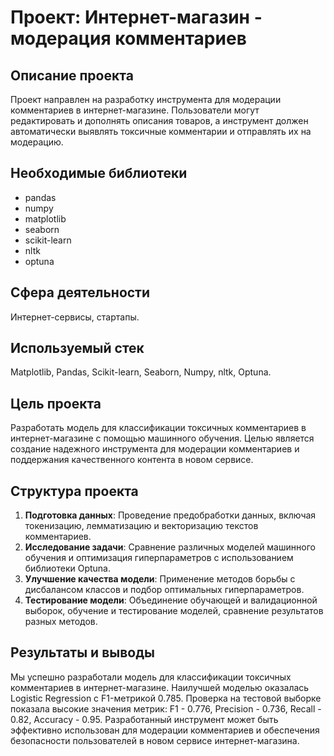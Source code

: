 # Проект: Интернет-магазин - модерация комментариев

## Описание проекта
Проект направлен на разработку инструмента для модерации комментариев в интернет-магазине. Пользователи могут редактировать и дополнять описания товаров, а инструмент должен автоматически выявлять токсичные комментарии и отправлять их на модерацию.

## Необходимые библиотеки
- pandas
- numpy
- matplotlib
- seaborn
- scikit-learn
- nltk
- optuna

## Сфера деятельности
Интернет-сервисы, стартапы.

## Используемый стек
Matplotlib, Pandas, Scikit-learn, Seaborn, Numpy, nltk, Optuna.

## Цель проекта
Разработать модель для классификации токсичных комментариев в интернет-магазине с помощью машинного обучения. Целью является создание надежного инструмента для модерации комментариев и поддержания качественного контента в новом сервисе.

## Структура проекта
1. **Подготовка данных**: Проведение предобработки данных, включая токенизацию, лемматизацию и векторизацию текстов комментариев.
2. **Исследование задачи**: Сравнение различных моделей машинного обучения и оптимизация гиперпараметров с использованием библиотеки Optuna.
3. **Улучшение качества модели**: Применение методов борьбы с дисбалансом классов и подбор оптимальных гиперпараметров.
4. **Тестирование модели**: Объединение обучающей и валидационной выборок, обучение и тестирование моделей, сравнение результатов разных методов.

## Результаты и выводы
Мы успешно разработали модель для классификации токсичных комментариев в интернет-магазине. Наилучшей моделью оказалась Logistic Regression с F1-метрикой 0.785. Проверка на тестовой выборке показала высокие значения метрик: F1 - 0.776, Precision - 0.736, Recall - 0.82, Accuracy - 0.95. Разработанный инструмент может быть эффективно использован для модерации комментариев и обеспечения безопасности пользователей в новом сервисе интернет-магазина.
